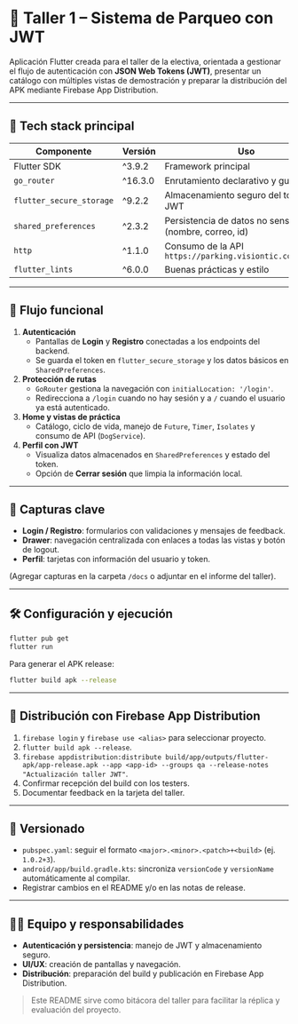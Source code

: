 # 🧾 Taller 1 – Sistema de Parqueo con JWT

Aplicación Flutter creada para el taller de la electiva, orientada a gestionar el flujo de autenticación con **JSON Web Tokens (JWT)**, presentar un catálogo con múltiples vistas de demostración y preparar la distribución del APK mediante Firebase App Distribution.

---

## 🔧 Tech stack principal

| Componente | Versión | Uso |
|------------|---------|-----|
| Flutter SDK | ^3.9.2 | Framework principal |
| `go_router` | ^16.3.0 | Enrutamiento declarativo y guardas |
| `flutter_secure_storage` | ^9.2.2 | Almacenamiento seguro del token JWT |
| `shared_preferences` | ^2.3.2 | Persistencia de datos no sensibles (nombre, correo, id) |
| `http` | ^1.1.0 | Consumo de la API `https://parking.visiontic.com.co/api` |
| `flutter_lints` | ^6.0.0 | Buenas prácticas y estilo |

---

## 🧭 Flujo funcional

1. **Autenticación**
   - Pantallas de **Login** y **Registro** conectadas a los endpoints del backend.
   - Se guarda el token en `flutter_secure_storage` y los datos básicos en `SharedPreferences`.
2. **Protección de rutas**
   - `GoRouter` gestiona la navegación con `initialLocation: '/login'`.
   - Redirecciona a `/login` cuando no hay sesión y a `/` cuando el usuario ya está autenticado.
3. **Home y vistas de práctica**
   - Catálogo, ciclo de vida, manejo de `Future`, `Timer`, `Isolates` y consumo de API (`DogService`).
4. **Perfil con JWT**
   - Visualiza datos almacenados en `SharedPreferences` y estado del token.
   - Opción de **Cerrar sesión** que limpia la información local.

---

## 📱 Capturas clave

- **Login / Registro**: formularios con validaciones y mensajes de feedback.
- **Drawer**: navegación centralizada con enlaces a todas las vistas y botón de logout.
- **Perfil**: tarjetas con información del usuario y token.

(Agregar capturas en la carpeta `/docs` o adjuntar en el informe del taller).

---

## 🛠️ Configuración y ejecución

```bash
flutter pub get
flutter run
```

Para generar el APK release:

```bash
flutter build apk --release
```

---

## 🚀 Distribución con Firebase App Distribution

1. `firebase login` y `firebase use <alias>` para seleccionar proyecto.
2. `flutter build apk --release`.
3. `firebase appdistribution:distribute build/app/outputs/flutter-apk/app-release.apk --app <app-id> --groups qa --release-notes "Actualización taller JWT"`.
4. Confirmar recepción del build con los testers.
5. Documentar feedback en la tarjeta del taller.

---

## 🧾 Versionado

- `pubspec.yaml`: seguir el formato `<major>.<minor>.<patch>+<build>` (ej. `1.0.2+3`).
- `android/app/build.gradle.kts`: sincroniza `versionCode` y `versionName` automáticamente al compilar.
- Registrar cambios en el README y/o en las notas de release.

---

## 👩‍💻 Equipo y responsabilidades

- **Autenticación y persistencia**: manejo de JWT y almacenamiento seguro.
- **UI/UX**: creación de pantallas y navegación.
- **Distribución**: preparación del build y publicación en Firebase App Distribution.

> Este README sirve como bitácora del taller para facilitar la réplica y evaluación del proyecto.
